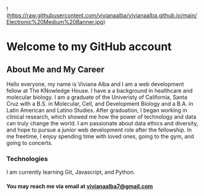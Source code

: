 !(https://raw.githubusercontent.com/vivianaalba/vivianaalba.github.io/main/Electronic%20Medium%20Banner.jpg)

# Welcome to my GitHub account

## About Me and My Career
Hello everyone, my name is Viviana Alba and I am a web development fellow at The KNowledge House. I have a a background in healthcare and molecular biology. I am a graduate of the 
Univeristy of California, Santa Cruz with a B.S. in Molecular, Cell, and Development Biology and a B.A. in Latin American and Latino Studies. After graduation, I began working in clinical 
research, which showed me how the power of technology and data can truly change the world. I am passionate about data ethics and diversity, and hope to pursue a junior web development 
role after the fellowship. In me freetime, I enjoy spending time with loved ones, going to the gym, and going to concerts.

### Technologies
I am currently learning Git, Javascript, and Python.

#### You may reach me via email at vivianaalba7@gmail.com

<!---
vivianaalba/vivianaalba is a ✨ special ✨ repository because its `README.md` (this file) appears on your GitHub profile.
You can click the Preview link to take a look at your changes.
--->
